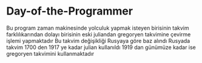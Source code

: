 # Day-of-the-Programmer
Bu program zaman makinesinde yolculuk yapmak isteyen birisinin takvim farklılıkarından dolayı birisinin eski juliandan gregoryen takvimine çevirme işlemi yapmaktadır 
Bu takvim değişikliği Rusyaya göre baz alındı Rusyada takvim 1700 den 1917 ye kadar julian kullanıldı 1919 dan günümüze kadar ise gregoryen takvimini kullanmaktadır
